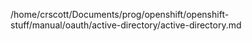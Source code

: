 /home/crscott/Documents/prog/openshift/openshift-stuff/manual/oauth/active-directory/active-directory.md